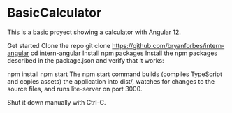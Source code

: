 # BasicCalculator

This is a basic proyect showing a calculator with Angular 12. 

Get started
Clone the repo
git clone https://github.com/bryanforbes/intern-angular
cd intern-angular
Install npm packages
Install the npm packages described in the package.json and verify that it works:

npm install
npm start
The npm start command builds (compiles TypeScript and copies assets) the application into dist/, watches for changes to the source files, and runs lite-server on port 3000.

Shut it down manually with Ctrl-C.
